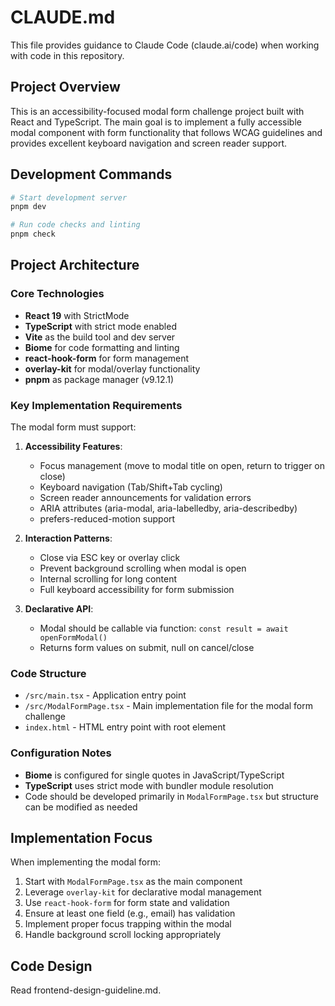 # CLAUDE.md

This file provides guidance to Claude Code (claude.ai/code) when working with code in this repository.

## Project Overview

This is an accessibility-focused modal form challenge project built with React and TypeScript. The main goal is to implement a fully accessible modal component with form functionality that follows WCAG guidelines and provides excellent keyboard navigation and screen reader support.

## Development Commands

```bash
# Start development server
pnpm dev

# Run code checks and linting
pnpm check
```

## Project Architecture

### Core Technologies

- **React 19** with StrictMode
- **TypeScript** with strict mode enabled
- **Vite** as the build tool and dev server
- **Biome** for code formatting and linting
- **react-hook-form** for form management
- **overlay-kit** for modal/overlay functionality
- **pnpm** as package manager (v9.12.1)

### Key Implementation Requirements

The modal form must support:

1. **Accessibility Features**:

   - Focus management (move to modal title on open, return to trigger on close)
   - Keyboard navigation (Tab/Shift+Tab cycling)
   - Screen reader announcements for validation errors
   - ARIA attributes (aria-modal, aria-labelledby, aria-describedby)
   - prefers-reduced-motion support

2. **Interaction Patterns**:

   - Close via ESC key or overlay click
   - Prevent background scrolling when modal is open
   - Internal scrolling for long content
   - Full keyboard accessibility for form submission

3. **Declarative API**:
   - Modal should be callable via function: `const result = await openFormModal()`
   - Returns form values on submit, null on cancel/close

### Code Structure

- `/src/main.tsx` - Application entry point
- `/src/ModalFormPage.tsx` - Main implementation file for the modal form challenge
- `index.html` - HTML entry point with root element

### Configuration Notes

- **Biome** is configured for single quotes in JavaScript/TypeScript
- **TypeScript** uses strict mode with bundler module resolution
- Code should be developed primarily in `ModalFormPage.tsx` but structure can be modified as needed

## Implementation Focus

When implementing the modal form:

1. Start with `ModalFormPage.tsx` as the main component
2. Leverage `overlay-kit` for declarative modal management
3. Use `react-hook-form` for form state and validation
4. Ensure at least one field (e.g., email) has validation
5. Implement proper focus trapping within the modal
6. Handle background scroll locking appropriately

## Code Design

Read frontend-design-guideline.md.
